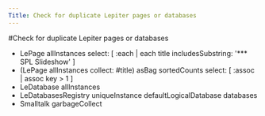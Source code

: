 ---Title: Check for duplicate Lepiter pages or databases---#Check for duplicate Lepiter pages or databases- LePage allInstances	select: [ :each | each title includesSubstring: '*** SPL Slideshow' ]- (LePage allInstances collect: #title) asBag sortedCounts	select: [ :assoc | assoc key > 1 ]- LeDatabase allInstances- LeDatabasesRegistry uniqueInstance defaultLogicalDatabase databases- Smalltalk garbageCollect